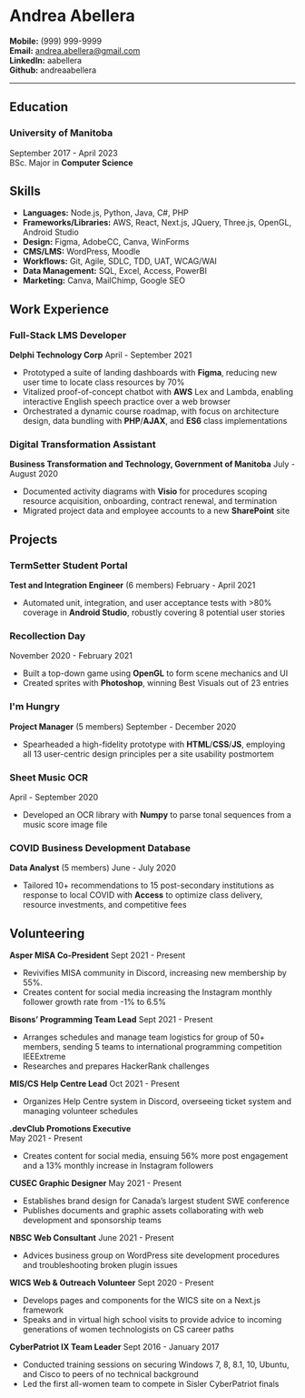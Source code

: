 # Andrea Abellera  
**Mobile:** (999) 999-9999  
**Email:** andrea.abellera@gmail.com  
**LinkedIn:** aabellera  
**Github:** andreaabellera  

---

## Education

### University of Manitoba  
September 2017 - April 2023  
BSc. Major in **Computer Science**

## Skills
- **Languages:** Node.js, Python,  Java,  C#, PHP  
- **Frameworks/Libraries:** AWS, React, Next.js, JQuery, Three.js, OpenGL, Android Studio
- **Design:** Figma, AdobeCC, Canva, WinForms
- **CMS/LMS:** WordPress, Moodle
- **Workflows:** Git, Agile, SDLC, TDD, UAT, WCAG/WAI
- **Data Management:** SQL, Excel, Access, PowerBI
- **Marketing:** Canva, MailChimp, Google SEO

## Work Experience

### Full-Stack LMS Developer  
**Delphi Technology Corp**
April - September 2021

- Prototyped a suite of landing dashboards with **Figma**, reducing new user time to locate class resources by 70%  
- Vitalized proof-of-concept chatbot with **AWS** Lex and Lambda, enabling interactive English speech practice over a web browser  
- Orchestrated a dynamic course roadmap, with focus on architecture design, data bundling with **PHP**/**AJAX**, and **ES6** class implementations

### Digital Transformation Assistant  
**Business Transformation and Technology, Government of Manitoba**
July - August 2020

- Documented activity diagrams with **Visio** for procedures scoping resource acquisition, onboarding, contract renewal, and termination  
- Migrated project data and employee accounts to a new **SharePoint** site

## Projects

### TermSetter Student Portal  
**Test and Integration Engineer** (6 members)
February - April 2021

- Automated unit, integration, and user acceptance tests with >80% coverage in **Android Studio**, robustly covering 8 potential user stories

### Recollection Day 
November 2020 - February 2021

- Built a top-down game using **OpenGL** to form scene mechanics and UI  
- Created sprites with **Photoshop**, winning Best Visuals out of 23 entries

### I'm Hungry  
**Project Manager** (5 members)
September - December 2020

- Spearheaded a high-fidelity prototype with **HTML**/**CSS**/**JS**, employing all 13 user-centric design principles per a site usability postmortem

### Sheet Music OCR 
April - September 2020

- Developed an OCR library with **Numpy** to parse tonal sequences from a music score image file

### COVID Business Development Database  
**Data Analyst** (5 members)
June - July 2020

- Tailored 10+ recommendations to 15 post-secondary institutions as response to local COVID with **Access** to optimize class delivery, resource investments, and competitive fees

## Volunteering

**Asper MISA Co-President**
Sept 2021 - Present  

- Revivifies MISA community in Discord, increasing new membership by 55%.
- Creates content for social media increasing the Instagram monthly follower growth rate from -1% to 6.5%
 
**Bisons’ Programming Team Lead**
Sept 2021 - Present

- Arranges schedules and manage team logistics for group of 50+ members, sending 5 teams to international programming competition IEEExtreme 
- Researches and prepares HackerRank challenges

**MIS/CS Help Centre Lead**
Oct 2021 - Present

- Organizes Help Centre system in Discord, overseeing ticket system and managing volunteer schedules

**.devClub Promotions Executive**  
May 2021 - Present

- Creates content for social media, ensuing 56% more post engagement and a 13% monthly increase in Instagram followers

**CUSEC Graphic Designer**
May 2021 - Present  

- Establishes brand design for Canada’s largest student SWE conference
- Publishes documents and graphic assets collaborating with web development and sponsorship teams

**NBSC Web Consultant**
June 2021 - Present

- Advices business group on WordPress site development procedures and troubleshooting broken plugin issues

**WICS Web & Outreach Volunteer**
Sept 2020 - Present

- Develops pages and components for the WICS site on a Next.js framework
- Speaks and in virtual high school visits to provide advice to incoming generations of women technologists on CS career paths

**CyberPatriot IX Team Leader**
Sept 2016 - January 2017

- Conducted training sessions on securing Windows 7, 8, 8.1, 10, Ubuntu, and Cisco to peers of no technical background
- Led the first all-women team to compete in Sisler CyberPatriot finals